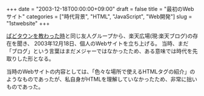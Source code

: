 +++
date = "2003-12-18T00:00:00+09:00"
draft = false
title = "最初のWebサイト"
categories = ["時代背景", "HTML", "JavaScript", "Web開発"]
slug = "1stwebsite"
+++

[ぱどタウンを教わった時](/post/padotown/)と同じ友人グループから、楽天広場(現:楽天ブログ)の存在を聞き、 2003年12月18日、個人のWebサイトを立ち上げる。
当時、まだ「ブログ」という言葉はまだメジャーではなかったため、ある意味では時代を先取りした形となる。

当時のWebサイトの内容としては、「色々な場所で使えるHTMLタグの紹介」のようなものであったが、私自身がHTMLを理解していなかったため、非常に拙いものであった。
